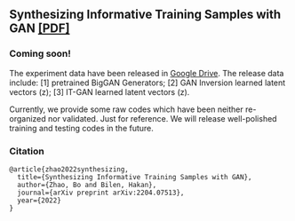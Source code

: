 ## Synthesizing Informative Training Samples with GAN [[PDF]](https://arxiv.org/pdf/2204.07513.pdf)

### Coming soon!

The experiment data have been released in [Google Drive](https://drive.google.com/drive/folders/1qyxK4XxboBRuQVwesxQTSx-Vpcp1fCeS?usp=sharing).
The release data include: [1] pretrained BigGAN Generators; [2] GAN Inversion learned latent vectors (z); [3] IT-GAN learned latent vectors (z). 

Currently, we provide some raw codes which have been neither re-organized nor validated. Just for reference. We will release well-polished training and testing codes in the future.

### Citation
```
@article{zhao2022synthesizing,
  title={Synthesizing Informative Training Samples with GAN},
  author={Zhao, Bo and Bilen, Hakan},
  journal={arXiv preprint arXiv:2204.07513},
  year={2022}
}
```

